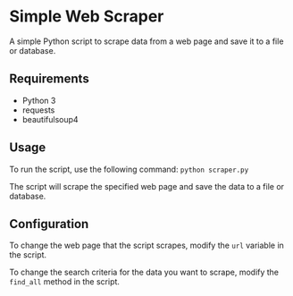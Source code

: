 # Simple Web Scraper

A simple Python script to scrape data from a web page and save it to a file or database.

## Requirements

- Python 3
- requests
- beautifulsoup4

## Usage

To run the script, use the following command:
```python scraper.py```


The script will scrape the specified web page and save the data to a file or database.

## Configuration

To change the web page that the script scrapes, modify the `url` variable in the script.

To change the search criteria for the data you want to scrape, modify the `find_all` method in the script.
